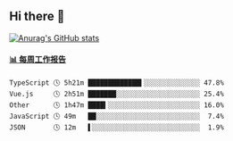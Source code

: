 ## Hi there 👋

[![Anurag's GitHub stats](https://github-readme-stats.vercel.app/api?username=OriLight152)](https://github.com/anuraghazra/github-readme-stats)

<!--
**OriLight152/OriLight152** is a ✨ _special_ ✨ repository because its `README.md` (this file) appears on your GitHub profile.

Here are some ideas to get you started:

- 🔭 I’m currently working on ...
- 🌱 I’m currently learning ...
- 👯 I’m looking to collaborate on ...
- 🤔 I’m looking for help with ...
- 💬 Ask me about ...
- 📫 How to reach me: ...
- 😄 Pronouns: ...
- ⚡ Fun fact: ...
-->

<!-- waka-box start -->
#### <a href="https://gist.github.com/92c8d5b388768c10efcba86e82b7c4fb" target="_blank">📊 每周工作报告</a>
```text
TypeScript 🕓 5h21m █████████████▍░░░░░░░░░░░░░░ 47.8%
Vue.js     🕓 2h51m ███████░░░░░░░░░░░░░░░░░░░░░ 25.4%
Other      🕓 1h47m ████▍░░░░░░░░░░░░░░░░░░░░░░░ 16.0%
JavaScript 🕓 49m   ██░░░░░░░░░░░░░░░░░░░░░░░░░░  7.4%
JSON       🕓 12m   ▌░░░░░░░░░░░░░░░░░░░░░░░░░░░  1.9%
```
<!-- Powered by https://github.com/journey-ad/waka-box-go . -->
<!-- waka-box end -->
